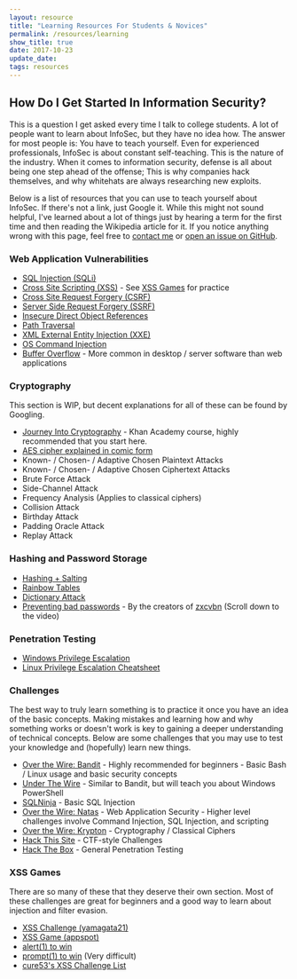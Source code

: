 ```yaml
---
layout: resource
title: "Learning Resources For Students & Novices"
permalink: /resources/learning
show_title: true
date: 2017-10-23
update_date:
tags: resources
---
```

## How Do I Get Started In Information Security?

This is a question I get asked every time I talk to college students. A lot of people want to learn about InfoSec, but they have no idea how. The answer for most people is: You have to teach yourself. Even for experienced professionals, InfoSec is about constant self-teaching. This is the nature of the industry. When it comes to information security, defense is all about being one step ahead of the offense; This is why companies hack themselves, and why whitehats are always researching new exploits.

Below is a list of resources that you can use to teach yourself about InfoSec. If there's not a link, just Google it. While this might not sound helpful, I've learned about a lot of things just by hearing a term for the first time and then reading the Wikipedia article for it. If you notice anything wrong with this page, feel free to [contact me](/contact) or [open an issue on GitHub](https://github.com/Brcrwilliams/brcrwilliams.github.io/issues/new).

### Web Application Vulnerabilities

* [SQL Injection \(SQLi\)](https://www.owasp.org/index.php/SQL_Injection)
* [Cross Site Scripting \(XSS\)](<https://www.owasp.org/index.php/Cross-site_Scripting_(XSS)>) - See [XSS Games](#xss-games) for practice
* [Cross Site Request Forgery \(CSRF\)](<https://www.owasp.org/index.php/Cross-Site_Request_Forgery_(CSRF)>)
* [Server Side Request Forgery \(SSRF\)](https://www.hackerone.com/blog-How-To-Server-Side-Request-Forgery-SSRF)
* [Insecure Direct Object References](<https://www.owasp.org/index.php/Testing_for_Insecure_Direct_Object_References_(OTG-AUTHZ-004)>)
* [Path Traversal](https://en.wikipedia.org/wiki/Directory_traversal_attack)
* [XML External Entity Injection \(XXE\)](https://blog.bugcrowd.com/advice-from-a-researcher-xxe/)
* [OS Command Injection](https://www.owasp.org/index.php/Command_Injection)
* [Buffer Overflow](https://en.wikipedia.org/wiki/Buffer_overflow) - More common in desktop / server software than web applications

### Cryptography  
This section is WIP, but decent explanations for all of these can be found by Googling.

* [Journey Into Cryptography](https://www.khanacademy.org/computing/computer-science/cryptography) - Khan Academy course, highly recommended that you start here.
* [AES cipher explained in comic form](http://www.moserware.com/2009/09/stick-figure-guide-to-advanced.html)
* Known- / Chosen- / Adaptive Chosen Plaintext Attacks
* Known- / Chosen- / Adaptive Chosen Ciphertext Attacks
* Brute Force Attack
* Side-Channel Attack
* Frequency Analysis \(Applies to classical ciphers\)
* Collision Attack
* Birthday Attack
* Padding Oracle Attack
* Replay Attack


### Hashing and Password Storage

* [Hashing + Salting](https://crackstation.net/hashing-security.htm)
* [Rainbow Tables](http://kestas.kuliukas.com/RainbowTables/)
* [Dictionary Attack](https://blog.codinghorror.com/dictionary-attacks-101/)
* [Preventing bad passwords](https://www.usenix.org/conference/usenixsecurity16/technical-sessions/presentation/wheeler) - By the creators of [zxcvbn](https://github.com/dropbox/zxcvbn) \(Scroll down to the video\)

### Penetration Testing

* [Windows Privilege Escalation](http://www.fuzzysecurity.com/tutorials/16.html)
* [Linux Privilege Escalation Cheatsheet](https://blog.g0tmi1k.com/2011/08/basic-linux-privilege-escalation/)

### Challenges

The best way to truly learn something is to practice it once you have an idea of the basic concepts. Making mistakes and learning how and why something works or doesn't work is key to gaining a deeper understanding of technical concepts. Below are some challenges that you may use to test your knowledge and (hopefully) learn new things.

* [Over the Wire: Bandit](http://overthewire.org/wargames/bandit/) - Highly recommended for beginners - Basic Bash / Linux usage and basic security concepts
* [Under The Wire](http://www.underthewire.tech/wargames.htm) - Similar to Bandit, but will teach you about Windows PowerShell
* [SQLNinja](http://leettime.net/sqlninja.com/) - Basic SQL Injection
* [Over the Wire: Natas](http://overthewire.org/wargames/natas/) - Web Application Security - Higher level challenges involve Command Injection, SQL Injection, and scripting
* [Over the Wire: Krypton](http://overthewire.org/wargames/krypton/) - Cryptography / Classical Ciphers
* [Hack This Site](https://www.hackthissite.org/) - CTF-style Challenges
* [Hack The Box](https://www.hackthebox.eu/) - General Penetration Testing

<a id="xss-games"></a>
### XSS Games

There are so many of these that they deserve their own section. Most of these challenges are great for beginners and a good way to learn about injection and filter evasion.
* [XSS Challenge (yamagata21)](https://xss-quiz.int21h.jp/)
* [XSS Game (appspot)](https://xss-game.appspot.com/)
* [alert(1) to win](https://alf.nu/alert1)
* [prompt(1) to win](http://prompt.ml/0) \(Very difficult\)
* [cure53's XSS Challenge List](https://github.com/cure53/XSSChallengeWiki/wiki)
